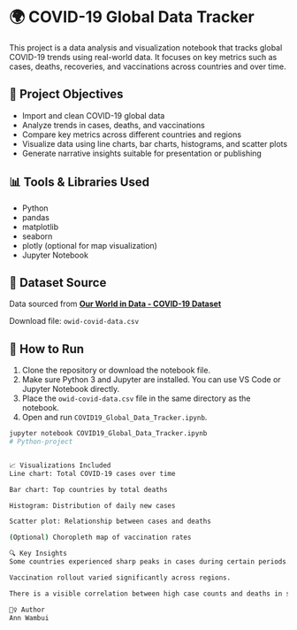 # 🌍 COVID-19 Global Data Tracker

This project is a data analysis and visualization notebook that tracks global COVID-19 trends using real-world data. It focuses on key metrics such as cases, deaths, recoveries, and vaccinations across countries and over time.

## 📌 Project Objectives

- Import and clean COVID-19 global data
- Analyze trends in cases, deaths, and vaccinations
- Compare key metrics across different countries and regions
- Visualize data using line charts, bar charts, histograms, and scatter plots
- Generate narrative insights suitable for presentation or publishing

## 📊 Tools & Libraries Used

- Python
- pandas
- matplotlib
- seaborn
- plotly (optional for map visualization)
- Jupyter Notebook

## 📁 Dataset Source

Data sourced from **[Our World in Data - COVID-19 Dataset](https://github.com/owid/covid-19-data)**

Download file: `owid-covid-data.csv`

## 🚀 How to Run

1. Clone the repository or download the notebook file.
2. Make sure Python 3 and Jupyter are installed. You can use VS Code or Jupyter Notebook directly.
3. Place the `owid-covid-data.csv` file in the same directory as the notebook.
4. Open and run `COVID19_Global_Data_Tracker.ipynb`.

```bash
jupyter notebook COVID19_Global_Data_Tracker.ipynb
# Python-project


📈 Visualizations Included
Line chart: Total COVID-19 cases over time

Bar chart: Top countries by total deaths

Histogram: Distribution of daily new cases

Scatter plot: Relationship between cases and deaths

(Optional) Choropleth map of vaccination rates

🔍 Key Insights
Some countries experienced sharp peaks in cases during certain periods.

Vaccination rollout varied significantly across regions.

There is a visible correlation between high case counts and deaths in some countries.

🙋‍♀️ Author
Ann Wambui
